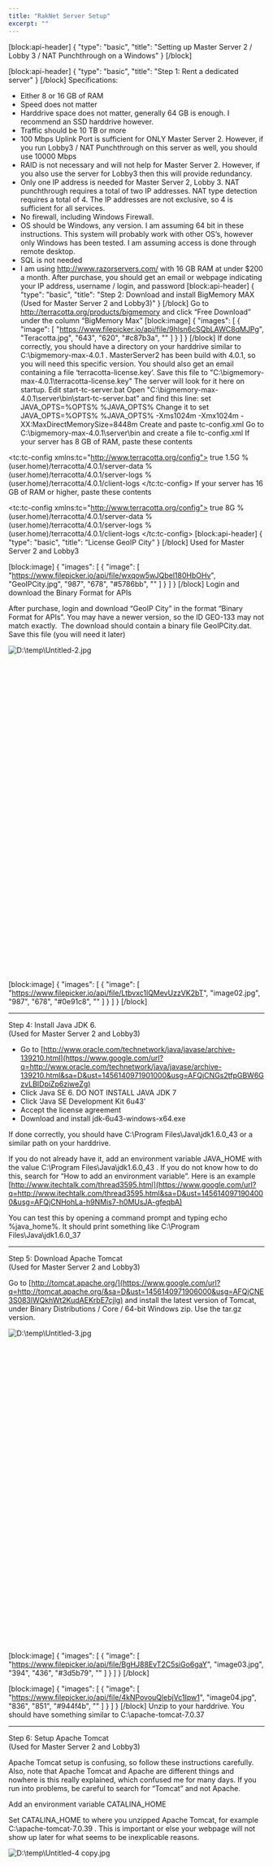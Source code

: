 ```yaml
---
title: "RakNet Server Setup"
excerpt: ""
---
```

[block:api-header]
{
  "type": "basic",
  "title": "Setting up Master Server 2 / Lobby 3 / NAT Punchthrough on a Windows"
}
[/block]

[block:api-header]
{
  "type": "basic",
  "title": "Step 1: Rent a dedicated server"
}
[/block]
Specifications:

* Either 8 or 16 GB of RAM
* Speed does not matter
* Harddrive space does not matter, generally 64 GB is enough. I recommend an SSD harddrive however.
* Traffic should be 10 TB or more
* 100 Mbps Uplink Port is sufficient for ONLY Master Server 2. However, if you run Lobby3 / NAT Punchthrough on this server as well, you should use 10000 Mbps
* RAID is not necessary and will not help for Master Server 2. However, if you also use the server for Lobby3 then this will provide redundancy.
* Only one IP address is needed for Master Server 2, Lobby 3. NAT punchthrough requires a total of two IP addresses. NAT type detection requires a total of 4. The IP addresses are not exclusive, so 4 is sufficient for all services.
* No firewall, including Windows Firewall.
* OS should be Windows, any version. I am assuming 64 bit in these instructions. This system will probably work with other OS’s, however only Windows has been tested. I am assuming access is done through remote desktop.
* SQL is not needed
* I am using http://www.razorservers.com/ with 16 GB RAM at under $200 a month. After purchase, you should get an email or webpage indicating your IP address, username / login, and password
[block:api-header]
{
  "type": "basic",
  "title": "Step 2: Download and install BigMemory MAX (Used for Master Server 2 and Lobby3)"
}
[/block]
Go to http://terracotta.org/products/bigmemory and click “Free Download” under the column “BigMemory Max”
[block:image]
{
  "images": [
    {
      "image": [
        "https://www.filepicker.io/api/file/9hlsn6cSQbLAWC8qMJPg",
        "Teracotta.jpg",
        "643",
        "620",
        "#c87b3a",
        ""
      ]
    }
  ]
}
[/block]
If done correctly, you should have a directory on your harddrive similar to C:\bigmemory-max-4.0.1 . MasterServer2 has been build with 4.0.1, so you will need this specific version. You should also get an email containing a file ‘terracotta-license.key’. Save this file to "C:\bigmemory-max-4.0.1\terracotta-license.key" The server will look for it here on startup.
Edit start-tc-server.bat
Open "C:\bigmemory-max-4.0.1\server\bin\start-tc-server.bat" and find this line:
set JAVA_OPTS=%OPTS% %JAVA_OPTS%
Change it to
set JAVA_OPTS=%OPTS% %JAVA_OPTS% -Xms1024m -Xmx1024m -XX:MaxDirectMemorySize=8448m
Create and paste tc-config.xml
Go to C:\bigmemory-max-4.0.1\server\bin and create a file tc-config.xml
If your server has 8 GB of RAM, paste these contents

<!--All content copyright (c) 2003-2008 Terracotta, Inc.,
 except as may otherwise be noted in a separate copyright notice.
 All rights reserved-->
<!--This config file is used by the server and bootjar tool when none is specified.-->
<tc:tc-config xmlns:tc="http://www.terracotta.org/config">
  <servers>
    <server>
      <offheap>
        <enabled>true</enabled>
	<maxDataSize>1.5G</maxDataSize>
      </offheap>
      <data>%(user.home)/terracotta/4.0.1/server-data</data>
      <logs>%(user.home)/terracotta/4.0.1/server-logs</logs>
    </server>
    <restartable enabled="true"/>
  </servers>
  <clients>
    <logs>%(user.home)/terracotta/4.0.1/client-logs</logs>
  </clients>
</tc:tc-config>
If your server has 16 GB of RAM or higher, paste these contents
<!--All content copyright (c) 2003-2008 Terracotta, Inc.,
 except as may otherwise be noted in a separate copyright notice.
 All rights reserved-->
<!--This config file is used by the server and bootjar tool when none is specified.-->
<tc:tc-config xmlns:tc="http://www.terracotta.org/config">
  <servers>
    <server>
      <offheap>
        <enabled>true</enabled>
	<maxDataSize>8G</maxDataSize>
      </offheap>
      <data>%(user.home)/terracotta/4.0.1/server-data</data>
      <logs>%(user.home)/terracotta/4.0.1/server-logs</logs>
    </server>
    <restartable enabled="true"/>
  </servers>
  <clients>
    <logs>%(user.home)/terracotta/4.0.1/client-logs</logs>
  </clients>
</tc:tc-config>
[block:api-header]
{
  "type": "basic",
  "title": "License GeoIP City"
}
[/block]
Used for Master Server 2 and Lobby3


[block:image]
{
  "images": [
    {
      "image": [
        "https://www.filepicker.io/api/file/wxqow5wJQbel180HbOHv",
        "GeoIPCity.jpg",
        "987",
        "678",
        "#5786bb",
        ""
      ]
    }
  ]
}
[/block]
<span class="c2">Login and download the Binary Format for APIs</span>

<span>After purchase, login and download “GeoIP City” in the format “Binary Format for APIs”. You may have a newer version, so the ID GEO-133 may not match exactly.  The download should contain a binary file GeoIPCity.dat. Save this file (you will need it later)</span>

<span style="overflow: hidden; display: inline-block; margin: 0.00px 0.00px; border: 0.00px solid #000000; transform: rotate(0.00rad) translateZ(0px); -webkit-transform: rotate(0.00rad) translateZ(0px); width: 624.00px; height: 657.47px;">![D:\temp\Untitled-2.jpg](images/image01.jpg)</span>
[block:image]
{
  "images": [
    {
      "image": [
        "https://www.filepicker.io/api/file/Ltbvxc1lQMevUzzVK2bT",
        "image02.jpg",
        "987",
        "678",
        "#0e91c8",
        ""
      ]
    }
  ]
}
[/block]
* * *

<span class="c7">Step 4: Install Java</span> <span class="c7 c2">JDK 6</span><span class="c7">.  
(Used for Master Server 2 and Lobby3)</span>

*   <span class="c4">Go to</span> <span class="c4 c9 c2">[http://www.oracle.com/technetwork/java/javase/archive-139210.html](https://www.google.com/url?q=http://www.oracle.com/technetwork/java/javase/archive-139210.html&sa=D&ust=1456140971901000&usg=AFQjCNGs2tfpGBW6GzvLBIDpiZp6ziweZg)</span>
*   <span class="c4">Click Java SE 6\.</span> <span class="c7 c15">DO NOT INSTALL JAVA JDK 7</span>
*   <a id="h.gjdgxs"></a><span class="c4">Click ‘Java SE Development Kit 6u43’</span>
*   <span class="c4">Accept the license agreement</span>
*   <span class="c4">Download and install jdk-6u43-windows-x64.exe</span>

<span>If done correctly, you should have C:\Program Files\Java\jdk1.6.0_43 or a similar path on your harddrive.</span>

<span>If you do not already have it, add an environment variable JAVA_HOME with the value C:\Program Files\Java\jdk1.6.0_43 . If you do not know how to do this, search for “How to add an environment variable”. Here is an example  
</span><span class="c9 c2">[http://www.itechtalk.com/thread3595.html](https://www.google.com/url?q=http://www.itechtalk.com/thread3595.html&sa=D&ust=1456140971904000&usg=AFQjCNHohLa-h9NMis7-h0MUsJA-gfeqbA)</span>

<span>You can test this by opening a command prompt and typing echo %java_home%. It should print something like C:\Program Files\Java\jdk1.6.0_37</span>

* * *

<span></span>

<span class="c7">Step 5: Download Apache Tomcat  
(Used for Master Server 2 and Lobby3)</span>

<span>Go to</span> <span class="c9 c2">[http://tomcat.apache.org/](https://www.google.com/url?q=http://tomcat.apache.org/&sa=D&ust=1456140971906000&usg=AFQjCNE3S083lWQkhWt2KudAEKrbE7cjlg)</span><span> and install the latest version of Tomcat, under Binary Distributions / Core / 64-bit Windows zip. Use the tar.gz version.</span>

<span style="overflow: hidden; display: inline-block; margin: 0.00px 0.00px; border: 0.00px solid #000000; transform: rotate(0.00rad) translateZ(0px); -webkit-transform: rotate(0.00rad) translateZ(0px); width: 622.87px; height: 634.07px;">![D:\temp\Untitled-3.jpg](images/image04.jpg)</span>
[block:image]
{
  "images": [
    {
      "image": [
        "https://www.filepicker.io/api/file/BgHJ88EvT2C5siGo6gaY",
        "image03.jpg",
        "394",
        "436",
        "#3d5b79",
        ""
      ]
    }
  ]
}
[/block]

[block:image]
{
  "images": [
    {
      "image": [
        "https://www.filepicker.io/api/file/4kNPovouQlebjVc1Ipw1",
        "image04.jpg",
        "836",
        "851",
        "#944f4b",
        ""
      ]
    }
  ]
}
[/block]
<span>Unzip to your harddrive. You should have something similar to C:\apache-tomcat-7.0.37</span>

* * *

<span></span>

<span class="c7">Step 6: Setup Apache Tomcat  
(Used for Master Server 2 and Lobby3)</span>

<span>Apache Tomcat setup is confusing, so follow these instructions carefully. Also, note that Apache Tomcat and Apache are different things and nowhere is this really explained, which confused me for many days. If you run into problems, be careful to search for “Tomcat” and not Apache.</span>

<span class="c2">Add an environment variable CATALINA_HOME</span>

<span>Set CATALINA_HOME to where you unzipped Apache Tomcat, for example C:\apache-tomcat-7.0.39 . This is important or else your webpage will not show up later for what seems to be inexplicable reasons.</span>

<span style="overflow: hidden; display: inline-block; margin: 0.00px 0.00px; border: 0.00px solid #000000; transform: rotate(0.00rad) translateZ(0px); -webkit-transform: rotate(0.00rad) translateZ(0px); width: 525.80px; height: 581.60px;">![D:\temp\Untitled-4 copy.jpg](images/image03.jpg)</span>
[block:image]
{
  "images": [
    {
      "image": [
        "https://www.filepicker.io/api/file/0JCltyZGSMeLAvsV9gWZ",
        "image03.jpg",
        "394",
        "436",
        "#3d5b79",
        ""
      ]
    }
  ]
}
[/block]
<span>(Apache Tomcat sometimes refers to itself as Catalina)</span>

<span></span>

<span class="c2">Open the file "C:\apache-tomcat-7.0.39\conf\server.xml" in a text editor</span>

<span>This file contains most (but not all) of the setting related to your webpage deployment.  Find the block that looks like this:</span>

<span class="c11"><Host name="localhost"  appBase="webapps"</span>

<span class="c11">            unpackWARs="true" autoDeploy="true"></span>

<span>The <Host …> block tells Apache Tomcat where to find your webpage(s) on the harddrive.</span>

<span class="c2">Set your <Host> block to your domain</span>

<span class="c11"><Host name="www.masterserver2.raknet.com" appBase="RakNet/masterserver2" unpackWARs="true" autoDeploy="true"></span>

<span>If you want more than one domain for the same website, you can use <Alias> such as</span>

<span class="c11"><Host name="www.masterserver2.raknet.com" appBase="RakNet/masterserver2" unpackWARs="true" autoDeploy="true"></span>

<span class="c11"><Alias>masterserver2.raknet.com</Alias></span>

<span class="c11"><Alias>mygame.masterserver2.raknet.com</Alias></span>

<span class="c11"></Host></span>

<span>If you want to set an error page for direct  IP address, also add this line:</span>

<span class="c11"><Host name="localhost" appBase="webapps/error" unpackWARs="true" autoDeploy="true"> </Host></span>

<span>Then have a file "C:\apache-tomcat-7.0.39\webapps\error\ROOT\index.html" where index.html contains an error message.</span>

<span>Otherwise, you can point it to either Lobby 3 or Master Server 2</span>

<span class="c11"><Host appBase=="RakNet/masterserver2" autoDeploy="true" name="localhost" unpackWARs="true"></span>

<span class="c2">Change your webpage port from 8080 to 80</span>

<span class="c11"><Connector port="8080" protocol="HTTP/1.1"</span>

<span class="c11">               connectionTimeout="20000"</span>

<span class="c11">               redirectPort="8443" /></span>

<span>To</span>

<span class="c11"><Connector port="80" protocol="HTTP/1.1"</span>

<span class="c11">               connectionTimeout="20000"</span>

<span class="c11">               redirectPort="443" /></span>

<span>Port 80 is the default port webbrowsers use to find your webpage. If you leave it at 8080, then you would have to access the url with :8080 at the end, such as www.masterserver2.raknet.com:8080</span>

<span class="c2">Increase the memory given to Apache Tomcat</span>

<span>Next, you will need to increase the amount of memory given to Apache Tomcat, in this case 2.5 GB. How to set Apache Tomcat environment variables is difficult to figure out, due to conflicting and wrong information on the web about how to do it.</span>

<span>The correct way on Windows:</span>

<span>Go to C:\apache-tomcat-7.0.39\bin or equivalent, and add a file setenv.bat . Paste this into the contents of the file:</span>

<span class="c11">set CATALINA_OPTS=-Xms2560m -Xmx2560m -Dcom.tc.tc.config.total.timeout=5000</span>

<span class="c2">Place and unzip ROOT.war so Apache Tomcat can find it</span>

<span>You will be provided a ROOT.war for Master Server 2, and another for Lobby3\. For Lobby3, place it at "C:\apache-tomcat-7.0.39\RakNet\lobby3\ROOT.war". Delete any other files at that location. For Master Server 2, place it at "C:\apache-tomcat-7.0.39\RakNet\masterserver2\ROOT.war". Delete any other files at that location.</span>

<span>Next, unzip ROOT.war using 7-zip (</span> <span class="c9 c2">[http://www.7-zip.org/](https://www.google.com/url?q=http://www.7-zip.org/&sa=D&ust=1456140971916000&usg=AFQjCNF6qSJZC8jsbztarxH9Eq4mN3_42Q)</span><span> ), or an alternative</span>

<span>If done correctly, you will have a file "C:\apache-tomcat-7.0.39\RakNet\lobby3\ROOT.war" In that same directory, you will have a directory "C:\apache-tomcat-7.0.39\RakNet\lobby3\ROOT". In "C:\apache-tomcat-7.0.39\RakNet\lobby3\ROOT" you should have index.html and numerous other files.</span>

<span class="c2">Copy BigMemory license file</span>

<span>Find "C:\bigmemory-max-4.0.1\terracotta-license.key"</span>

<span>MasterServer2: Copy it to C:\apache-tomcat-7.0.39\RakNet\masterserver2\ROOT\WEB-INF\classes  
Lobby3: Copy it to C:\apache-tomcat-7.0.39\RakNet\lobby3\ROOT\WEB-INF\classes</span>

<span class="c2">Copy GeoIP database file</span>

<span>Find ‘GeoIPCity.dat’ you saved in step 3\. The location to place it is the same as the BigMemory license files</span>

<span>MasterServer2: Copy it to C:\apache-tomcat-7.0.39\RakNet\masterserver2\ROOT\WEB-INF\classes  
Lobby3: Copy it to C:\apache-tomcat-7.0.39\RakNet\lobby3\ROOT\WEB-INF\classes</span>

<span class="c11"></span>

* * *

<span class="c11"></span>

<span class="c7">Step 7: Setup SSL  
(Used for Lobby3 only)</span>

<span>SSL is not necessary for MasterServer 2\. It is necessary for Lobby3, and if you use Lobby3 on the same server you will need to follow these steps at some point.</span>

<span>To use SSL, you can use a self-signed key or you can purchase a key from a certificate authority. A self-signed key can be used for testing, before you spend money buying an SSL certificate.</span>

<span class="c2">Get the Tomcat Native Connector</span>

<span>Go to</span> <span class="c9 c2">[http://apache.mirrors.lucidnetworks.net/tomcat/tomcat-connectors/native/1.1.27/binaries/](https://www.google.com/url?q=http://apache.mirrors.lucidnetworks.net/tomcat/tomcat-connectors/native/1.1.27/binaries/&sa=D&ust=1456140971920000&usg=AFQjCNElXn106SuPM1sGSQwMFrULylUb0w)</span><span> and download tomcat-native-1.1.27-win32-bin.zip . This is the ‘Tomcat Native Connector’ which is faster for SSL and enables APR, or something like that. All I know it the system inexplicably won’t work without it.</span>

<span>In the zip, find bin/x64/tcnative-1.dll. tcnative-1.dll is in the zip file three times, so use this exact one. I’m not sure what the other two are for, or what the difference is, except they do not work. Copy tcnative-1.dll to C:\apache-tomcat-7.0.37\bin or your equivalent.</span>

<span class="c2">(Option 1) Get a self-signed key</span>

<span>Go here  
</span><span class="c9 c2">[http://www.selfsignedcertificate.com/](https://www.google.com/url?q=http://www.selfsignedcertificate.com/&sa=D&ust=1456140971921000&usg=AFQjCNHOL3EQ5TWmqXU930VOUEv20OINAg)</span>

<span>Enter your web address, press generate, download the .key and .cert files, and put them in a new directory C:\apache-tomcat-7.0.39\conf\raknet (you can rename raknet to something else if desired).</span>

<span class="c2">(Option 2) Get an SSL certificate from a certificate authority</span>

<span>I ordered an SSL certificate from</span> <span class="c9 c16">[http://www.rapidssl.com/](https://www.google.com/url?q=http://www.rapidssl.com/&sa=D&ust=1456140971922000&usg=AFQjCNHlpc0t1P85jRYDcAXHjzF2C9l9Lg)</span><span> although there are many ssl certificate vendors to order from. There are a lot of unnecessary options they try to sell you, just ignore that and do whatever is cheapest, except possibly for the validity period. You should set that for as many years as you need the certificate.</span>

<span>After you order the certificate, you will get an email asking you to confirm it.</span>

<span>Once the certificate is confirmed, you will need the public, intermediate, and private keys. I had to specifically ask for this by email, once the certificate was confirmed. I was given 3 files, intermediate.txt, lobby3.raknet.com.txt, privatekey.txt</span>

<span class="c2">Setup SSL connectors:</span>

<span>Open "C:\apache-tomcat-7.0.37\conf\server.xml" again, and find this block of code you edited earlier:</span>

<span class="c11"><Connector port="80" protocol="HTTP/1.1"</span>

<span class="c11">               connectionTimeout="20000"</span>

<span class="c11">      &nbsnbsp;        redirectPort="443" /></span>

<span>Immediately after that block, add something similar to this:</span>

<span class="c11"><Connector port="443" protocol="org.apache.coyote.http11.Http11AprProtocol" SSLEnabled="true"</span>

<span class="c11">               maxThreads="150" scheme="https" secure="true"</span>

<span class="c11">               clientAuth="false" sslProtocol="SSLv3"</span>

<span class="c11">               SSLCertificateKeyFile="${catalina.base}\conf\lobby3\privatekey.txt"</span>

<span class="c11">               SSLCertificateFile="${catalina.base}\conf\raknet\lobby3.raknet.com.txt"</span>

<span class="c11">                /></span>

<span>In the text above, replace paths for SSLCertificateKeyFile and SSLCertificateFile accordingly. SSLCertificateKeyFile is for the private key (may be named privatekey.txt for example) and SSLCertificateFile is for your website certificate, such as masterserver2.raknet.com.txt. You do not need the intermediate key, if you were given one.</span>

<span>You can have multiple connectors if you want more than one website hosted by this server. However, each connector will need a different port.</span>

<span>Note that Skype also uses port 443\. Either turn off Skype on this computer, or change it to not use 443.  
</span><span class="c9 c2">[http://sharovatov.wordpress.com/2009/06/08/skype-blocking-80-and-443-ports/](https://www.google.com/url?q=http://sharovatov.wordpress.com/2009/06/08/skype-blocking-80-and-443-ports/&sa=D&ust=1456140971927000&usg=AFQjCNE8do2JwIhL_pO1bPRmR4gitlwEcA)</span>

* * *

<span class="c7">Step 8: Download and setup hMail Server  
(Used for Lobby3 only)</span>

<span class="c2">Download and install hMail Server</span><span style="overflow: hidden; display: inline-block; margin: 0.00px 0.00px; border: 0.00px solid #000000; transform: rotate(0.00rad) translateZ(0px); -webkit-transform: rotate(0.00rad) translateZ(0px); width: 622.87px; height: 406.33px;">![D:\temp\Untitled-3.jpg](images/image06.jpg)</span>
[block:image]
{
  "images": [
    {
      "image": [
        "https://www.filepicker.io/api/file/1rm5WuzdS2CYP3spZSPW",
        "image06.jpg",
        "799",
        "521",
        "#b53c28",
        ""
      ]
    }
  ]
}
[/block]
<span class="c7"></span>

<span class="c2">Setup your domain for hMail Server</span>

1.  <span class="c4">Open the hMailServer Administrator program.</span>
2.  <span class="c4">Click Add Domain. Add your domain (such as lobby3.mygame.com)</span>
3.  <span class="c4">Expand the accounts tab, and create an account ‘lobby3’  
    Set the account password to a desired value. This same value should be saved in C:\apache-tomcat-7.0.39\RakNet\lobby3\ROOT\WEB-INF\classes\settings.xml in the emailAccountPassword section. Also set the username under emailAccountUsername and the full email address under mail.smtp.user</span>
4.  <span class="c4">Under settings / advanced / ip ranges / internet, uncheck allow connections for everything</span>
5.  <span class="c4">Do NOT set bind to local ip address under advanced, or remote host name under SMTP relayer</span>

<span style="overflow: hidden; display: inline-block; margin: 0.00px 0.00px; border: 0.00px solid #000000; transform: rotate(0.00rad) translateZ(0px); -webkit-transform: rotate(0.00rad) translateZ(0px); width: 622.87px; height: 418.60px;">![D:\temp\Untitled-4.jpg](images/image05.jpg)</span>
[block:image]
{
  "images": [
    {
      "image": [
        "https://www.filepicker.io/api/file/1UyTCcySnqqMHaeL5ZPd",
        "image05.jpg",
        "894",
        "600",
        "#b45244",
        ""
      ]
    }
  ]
}
[/block]
* * *

<span class="c9 c2"></span>

<span class="c7">Step 9: Start BigMemory  
(Used for Master Server 2 and Lobby3)</span>

<span>Create a shortcut to "C:\bigmemory-max-4.0.1\server\bin\start-tc-server.bat" and place it on the desktop.</span>

<span class="c2">To startup BigMemory:</span>

<span>Double the shortcut, and BigMemory should start. If you run that batch from from the command prompt, you will need the –f option to tell it where to find tc-config.xml. For example: start-tc-server.bat -f "C:\bigmemory-max-4.0.1\server\bin\tc-config.xml"</span>

<span>Wait a while, and you should get a console window that shows text similar to this:</span>

<span>2013-07-28 10:15:52,522 INFO - Available Max Runtime Memory: 981MB  
2013-07-28 10:15:52,711 INFO - JMX Server started. Available at URL[service:jmx:jmxmp://0.0.0.0:9520]  
2013-07-28 10:15:59,986 INFO - Becoming State[ ACTIVE-COORDINATOR ]  
2013-07-28 10:16:00,003 INFO - Terracotta Server instance has started up as ACTIVE node on 0.0.0.0:9510 successfully, and is now ready for work.  
Jul 28, 2013 10:16:00 AM com.sun.jersey.server.impl.application.WebApplicationImpl _initiate INFO: Initiating Jersey application, version 'Jersey: 1.16 11/28/2012 02:09 PM'  
Jul 28, 2013 10:16:00 AM com.sun.jersey.server.impl.application.DeferredResource Config$ApplicationHolder <init>  
INFO: Instantiated the Application class com.terracotta.management.ApplicationTs</span>

<span class="c2">To shutdown BigMemory:</span>

<span>Run "C:\bigmemory-max-4.0.1\server\bin\stop-tc-server.bat"</span>

<span>DO NOT JUST CLOSE THE CONSOLE WINDOW. YOU MAY LOSE DATA.</span>

<span class="c2">BigMemory has a management console</span>

<span>Create a shortcut to “C:\bigmemory-max-4.0.1\tools\management-console\bin\start-tmc.bat" and place it on the desktop. Double click it. You should get text similar to this:</span>

<span>Starting Terracotta Management Console at http://localhost:9889/tmc</span>

<span>2013-07-28 10:23:06.184:INFO::Redirecting stderr/stdout to D:\bigmemory-max-4.0.1\tools\management-console\logs\2013_07_28.stderrout.log</span>

<span>Open a web browser, and in the URL field paste</span> <span class="c9 c2">[http://localhost:9889/tmc/](https://www.google.com/url?q=http://localhost:9889/tmc/&sa=D&ust=1456140971933000&usg=AFQjCNGfHwbhuvE5iLDbVf5k3bQwQWoTVQ)</span><span>  
Ensure that the webpage loads. You will probably see “There are no CacheManagers” which is fine.</span>

<span>To shutdown the management console, use "C:\bigmemory-max-4.0.1\tools\management-console\bin\stop-tmc.bat"</span>

<span class="c2">Data backups (Lobby3 only):</span>

<span>To make backups of your data (Lobby3 only) you can do so via the management console under Administration / Backups</span>

<span>Backups are stored to C:\bigmemory-max-4.0.1\server\bin\data-backup with the directory name as the date.</span>

<span>To restore from a backup, so something similar to this:</span>

<span>del C:\Users\Administrator\terracotta\4.0.1\server-data\index  
copy C:\bigmemory-max-4.0.1\server\bin\data-backup\backup.20130624.170502\index C:\Users\Administrator\terracotta\4.0.1\server-data\index  
del C:\Users\Administrator\terracotta\4.0.1\server-data\objectdb  
copy C:\bigmemory-max-4.0.1\server\bin\data-backup\backup.20130624.170502\data\objectdb C:\Users\Administrator\terracotta\4.0.1\server-data\objectdb</span>

<span>I am not sure how to make automatic backups at this time, although I know it is possible.</span>

<span>This same process can be used to load a backup onto another computer, in case you need to migrate your data.</span>

* * *

<span></span>

<span class="c7">Step 10: Start Apache Tomcat  
(Used for Master Server 2 and Lobby3)</span>

<span class="c2">To startup Apache Tomcat</span>

<span>Create a shortcut to "C:\apache-tomcat-7.0.39\bin\startup.bat" and paste it on your desktop. Be sure BigMemory is already running. Double click your new shortcut. A lot of text will scroll off the screen. This text should show on startup:</span>

<span style="overflow: hidden; display: inline-block; margin: 0.00px 0.00px; border: 0.00px solid #000000; transform: rotate(0.00rad) translateZ(0px); -webkit-transform: rotate(0.00rad) translateZ(0px); width: 624.00px; height: 359.47px;">![D:\temp\copy.jpg](images/image08.jpg)</span><span>  
</span><span class="c7">Starting up</span>
[block:image]
{
  "images": [
    {
      "image": [
        "https://www.filepicker.io/api/file/hm6bCW5yRCeLVOBD2LFI",
        "image08.jpg",
        "677",
        "390",
        "#934a46",
        ""
      ]
    }
  ]
}
[/block]
<span class="c7"></span>

<span style="overflow: hidden; display: inline-block; margin: 0.00px 0.00px; border: 0.00px solid #000000; transform: rotate(0.00rad) translateZ(0px); -webkit-transform: rotate(0.00rad) translateZ(0px); width: 624.00px; height: 359.47px;">![](images/image07.png)</span><span class="c7">Loaded successfully</span>
[block:image]
{
  "images": [
    {
      "image": [
        "https://www.filepicker.io/api/file/tf9mIH9mTfKNpM1inUyK",
        "image07.png",
        "677",
        "390",
        "#769498",
        ""
      ]
    }
  ]
}
[/block]
<span>Errors are easy to miss, so be careful the first time you run that nothing shows up looking like an error</span>

<span class="c2">Test localhost</span>

<span>You should be able to go to</span> <span class="c9 c2">[http://localhost/](https://www.google.com/url?q=http://localhost/&sa=D&ust=1456140971938000&usg=AFQjCNFE5dUc3G1MWS7PQYzgoM4Qu7RwFg)</span><span> in your webbrowser and see whatever page you set it to in your <Host> section in server.xml for Apache Tomcat.</span>

<span class="c2">Shutting down Apache Tomcat</span>

<span>Use "C:\apache-tomcat-7.0.37\bin\shutdown.bat" do not just close the window.  
Always shutdown Tomcat this way, and wait for the console window to close, before shutting down BigMemory, to avoid data loss.</span>

<span class="c2">Setup DNS</span>

<span>Search for DNS hosting if you do not know how to do this. If you have a webpage already, you might be able to set it up in the control panel</span>

<span style="overflow: hidden; display: inline-block; margin: 0.00px 0.00px; border: 0.00px solid #000000; transform: rotate(0.00rad) translateZ(0px); -webkit-transform: rotate(0.00rad) translateZ(0px); width: 624.00px; height: 277.93px;">![D:\temp\Untitled-6.jpg](images/image09.jpg)</span>
[block:image]
{
  "images": [
    {
      "image": [
        "https://www.filepicker.io/api/file/moSDgXuSSMa4zN6HVBHS",
        "image09.jpg",
        "541",
        "241",
        "#416c9d",
        ""
      ]
    }
  ]
}
[/block]
<span>Set the DNS entry to the static IP address of your server</span>

<span class="c2">Test remote</span>

<span>If you set a host name other than localhost (that is, you set HOST name=www.masterserver2.raknet.com), you should be able to visit that URL in a webbrowser once you have setup the corresponding DNS entry.</span>

* * *

<span></span>

<span class="c7">Step 11: Run NAT Punchthrough / NAT Type detection</span>

<span class="c2">Download RakNet  
</span><span class="c9 c2">[http://www.raknet.com/download.html](https://www.google.com/url?q=http://www.raknet.com/download.html&sa=D&ust=1456140971941000&usg=AFQjCNEBRZxfyEKyeyICPlaE2hCkN6AV4A)</span>

<span class="c2">Install Visual Studio Express if you do not have it already  
</span><span class="c9 c2">[http://www.microsoft.com/visualstudio/eng/downloads#d-express-windows-desktop](https://www.google.com/url?q=http://www.microsoft.com/visualstudio/eng/downloads%23d-express-windows-desktop&sa=D&ust=1456140971942000&usg=AFQjCNG5RIAOLK3cqy3Yd_qr0ujmCixe2g)</span>

<span class="c2">Build</span>

<span>Open RakNet_VS2008.sln, convert, build the project NATCompleteServer. Right click NATCompleteServer and Set as Startup Project if it was not already.</span>

<span class="c2">Run</span>

<span>Go to Debug / Start Debugging to run NATCompleteServer.  If you want a port other than the default, pass this on the command line.</span>

<span></span>

<span> </span>